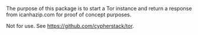 The purpose of this package is to start a Tor instance and return a response from icanhazip.com for
proof of concept purposes.

Not for use.  See https://github.com/cypherstack/tor.
